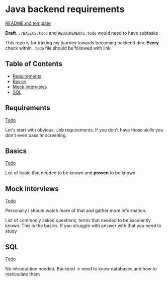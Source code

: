 # Java backend requirements

[README.md template](https://github.com/ArickCodeGuy/readme-template)

**Draft**. `./BASICS.todo` and `REQUIREMENTS.todo` would need to have subtasks

This repo is for traking my journey towards becoming backend dev.
**Every** check within `.todo` file should be followed with link

## Table of Contents

- [Requirements](#requirements)
- [Basics](#basics)
- [Mock interviews](#mock-interviews)
- [SQL](#sql)

## Requirements

[Todo](./REQUIREMENTS.todo)

Let's start with obvious. Job requirements. If you don't have those skills you don't even pass hr screening.

## Basics

[Todo](./BASICS.todo)

List of basic that needed to be known and **proven** to be known

## Mock interviews

[Todo](./INTERVIEW.todo)

Personally i should watch more of that and gather more information.

List of commonly asked questions, terms that needed to be excelently known. This is the basics. If you struggle with answer with that you need to study

## SQL

[Todo](./SQL.todo)

No introduction needed. Backend -> need to know databases and how to manipulate them
